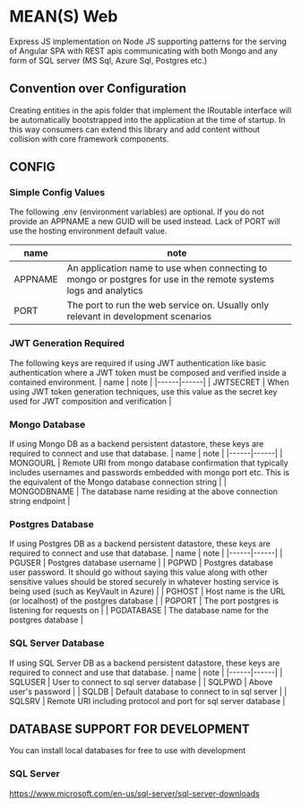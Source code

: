 # MEAN(S) Web
Express JS implementation on Node JS supporting patterns for the serving of Angular SPA with REST apis communicating with both Mongo and any form of SQL server (MS Sql, Azure Sql, Postgres etc.)

## Convention over Configuration
Creating entities in the apis folder that implement the IRoutable interface will be automatically bootstrapped into the application at the time of startup. In this way consumers can extend this library and add content without collision with core framework components.

## CONFIG

### Simple Config Values
The following .env (environment variables) are optional. If you do not provide an APPNAME a new GUID will be used instead. Lack of PORT will use the hosting environment default value.

| name | note |
|------|------|
| APPNAME | An application name to use when connecting to mongo or postgres for use in the remote systems logs and analytics |
| PORT | The port to run the web service on. Usually only relevant in development scenarios |

### JWT Generation Required
The following keys are required if using JWT authentication like basic authentication where a JWT token must be composed and verified inside a contained environment.
| name | note |
|------|------|
| JWTSECRET | When using JWT token generation techniques, use this value as the secret key used for JWT composition and verification |

### Mongo Database
If using Mongo DB as a backend persistent datastore, these keys are required to connect and use that database.
| name | note |
|------|------|
| MONGOURL | Remote URI from mongo database confirmation that typically includes usernames and passwords embedded with mongo port etc. This is the equivalent of the Mongo database connection string |
| MONGODBNAME | The database name residing at the above connection string endpoint |

### Postgres Database
If using Postgres DB as a backend persistent datastore, these keys are required to connect and use that database.
| name | note |
|------|------|
| PGUSER | Postgres database username |
| PGPWD | Postgres database user password. It should go without saying this value along with other sensitive values should be stored securely in whatever hosting service is being used (such as KeyVault in Azure) |
| PGHOST | Host name is the URL (or localhost) of the postgres database |
| PGPORT | The port postgres is listening for requests on |
| PGDATABASE | The database name for the postgres database |

### SQL Server Database
If using SQL Server DB as a backend persistent datastore, these keys are required to connect and use that database.
| name | note |
|------|------|
| SQLUSER | User to connect to sql server database |
| SQLPWD | Above user's password |
| SQLDB | Default database to connect to in sql server |
| SQLSRV | Remote URI including protocol and port for sql server database |

## DATABASE SUPPORT FOR DEVELOPMENT
You can install local databases for free to use with development

### SQL Server
https://www.microsoft.com/en-us/sql-server/sql-server-downloads

